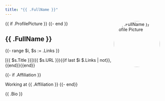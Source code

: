 ```yaml
---
title: "{{ .FullName }}"
---
```


{{ if .ProfilePicture }}
<img src="{{ .ProfilePicture }}" style="width: 150px; float: right; border-radius: 50%" alt="{{ .FullName }} Profile Picture"/>
{{- end }}
## {{ .FullName }}

{{- range $i, $s := .Links }}

[{{ $s.Title }}]({{ $s.URL }}){{if last $i $.Links | not}}, {{end}}{{end}}

{{- if .Affiliation }}

Working at {{ .Affiliation }}
{{- end}}

{{ .Bio }}
